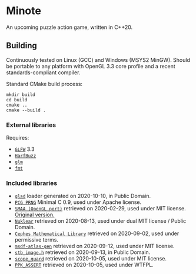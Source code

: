 # Minote
An upcoming puzzle action game, written in C++20.

## Building
Continuously tested on Linux (GCC) and Windows (MSYS2 MinGW). Should be
portable to any platform with OpenGL 3.3 core profile and a recent
standards-compliant compiler.

Standard CMake build process:
```
mkdir build
cd build
cmake ..
cmake --build .
```

### External libraries
Requires:
- [`GLFW`](https://www.glfw.org/) 3.3
- [`HarfBuzz`](http://harfbuzz.org/)
- [`glm`](https://glm.g-truc.net/)
- [`fmt`](https://fmt.dev/)

### Included libraries
- [`glad`](https://glad.dav1d.de/) loader generated on 2020-10-10,
in Public Domain.
- [`PCG PRNG`](https://www.pcg-random.org/) Minimal C 0.9, used under Apache
license.
- [`SMAA (OpenGL port)`](https://github.com/turol/smaaDemo) retrieved
on 2020-02-29, used under MIT license.
[Original version.](https://www.iryoku.com/smaa/)
- [`Nuklear`](https://github.com/Immediate-Mode-UI/Nuklear) retrieved
on 2020-08-13, used under dual MIT license / Public Domain.
- [`Cephes Mathematical Library`](https://www.netlib.org/cephes) retrieved
on 2020-09-02, used under permissive terms.
- [`msdf-atlas-gen`](https://github.com/Chlumsky/msdf-atlas-gen) retrieved
on 2020-09-12, used under MIT license.
- [`stb_image.h`](https://github.com/nothings/stb/blob/master/stb_image.h)
retrieved on 2020-09-13, in Public Domain.
- [`scope_guard`](https://github.com/Neargye/scope_guard) retrieved
on 2020-10-05, used under MIT license.
- [`PPK_ASSERT`](https://github.com/gpakosz/PPK_ASSERT) retrieved on 2020-10-05,
used under WTFPL.
